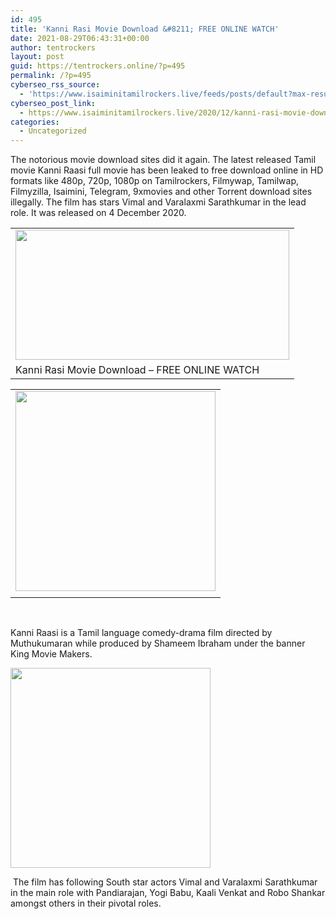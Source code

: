 ```yaml
---
id: 495
title: 'Kanni Rasi Movie Download &#8211; FREE ONLINE WATCH'
date: 2021-08-29T06:43:31+00:00
author: tentrockers
layout: post
guid: https://tentrockers.online/?p=495
permalink: /?p=495
cyberseo_rss_source:
  - 'https://www.isaiminitamilrockers.live/feeds/posts/default?max-results=150&start-index=151'
cyberseo_post_link:
  - https://www.isaiminitamilrockers.live/2020/12/kanni-rasi-movie-download-free-online.html
categories:
  - Uncategorized
---
```

<meta content="The notorious movie download sites did it again. The latest released Tamil movie Kanni Raasi full movie has been leaked to free download onl..." name="twitter:description" />

  


<center>
</center>

The notorious movie download sites did it again. The latest released Tamil movie Kanni Raasi full movie has been leaked to free download online in HD formats like 480p, 720p, 1080p on Tamilrockers, Filmywap, Tamilwap, Filmyzilla, Isaimini, Telegram, 9xmovies and other Torrent download sites illegally. The film has stars Vimal and Varalaxmi Sarathkumar in the lead role. It was released on 4 December 2020.

<table align="center" cellpadding="0" cellspacing="0" class="tr-caption-container">
  <tr>
    <td>
      <a href="https://1.bp.blogspot.com/-zpyIk5yhWXU/X9gfae_xNdI/AAAAAAAAAB0/D_kRdpgywp8Mb4TJpvr_olAsJ8wvr5FbwCLcBGAsYHQ/s1200/Kaani-Raasi-2020-Tamil-Movie.jpg"><img loading="lazy" border="0" data-original-height="675" data-original-width="1200" height="208" src="https://1.bp.blogspot.com/-zpyIk5yhWXU/X9gfae_xNdI/AAAAAAAAAB0/D_kRdpgywp8Mb4TJpvr_olAsJ8wvr5FbwCLcBGAsYHQ/w438-h208/Kaani-Raasi-2020-Tamil-Movie.jpg" width="438" /></a>
    </td>
  </tr>
  
  <tr>
    <td class="tr-caption">
      Kanni Rasi Movie Download &#8211; FREE ONLINE WATCH
    </td>
  </tr>
</table>

<table align="center" cellpadding="0" cellspacing="0" class="tr-caption-container">
  <tr>
    <td>
      <span><a href="https://mavq.net/73f2608dcc/1d4c29c27d/?placementName=default" target="_blank" rel="noopener"><img border="0" data-original-height="166" data-original-width="800" src="https://1.bp.blogspot.com/-Ih3SO-x4hZg/X9gfoy3dAsI/AAAAAAAAAB4/9VrS2NyuTqENHZL7OpnhaOVlokwmFI3yACLcBGAsYHQ/s320/unnamed.gif" width="320" /></a></span>
    </td>
  </tr>
  
  <tr>
    <td class="tr-caption">
    </td>
  </tr>
</table>

&nbsp; &nbsp; &nbsp; &nbsp; &nbsp; &nbsp; &nbsp; &nbsp; &nbsp; &nbsp; &nbsp; &nbsp; &nbsp; &nbsp; &nbsp; &nbsp; &nbsp;

Kanni Raasi is a Tamil language comedy-drama film directed by Muthukumaran while produced by Shameem Ibraham under the banner King Movie Makers.

<div class="separator">
  <a href="https://www.isaiminitamilrockers.live/2020/12/kanni-rasi-movie-download-free-online.html" target="_blank" rel="noopener"><img border="0" data-original-height="166" data-original-width="800" src="https://1.bp.blogspot.com/-HipGAMN_G8Y/X9gfzekhNGI/AAAAAAAAACA/t06j8gdYkmwqzF_SaM6BQ9SjtZLEL0VZgCLcBGAsYHQ/s320/unnamed.gif" width="320" /></a>
</div>

&nbsp;The film has following South star actors Vimal and Varalaxmi Sarathkumar in the main role with Pandiarajan, Yogi Babu, Kaali Venkat and Robo Shankar amongst others in their pivotal roles.

<center>
</center>